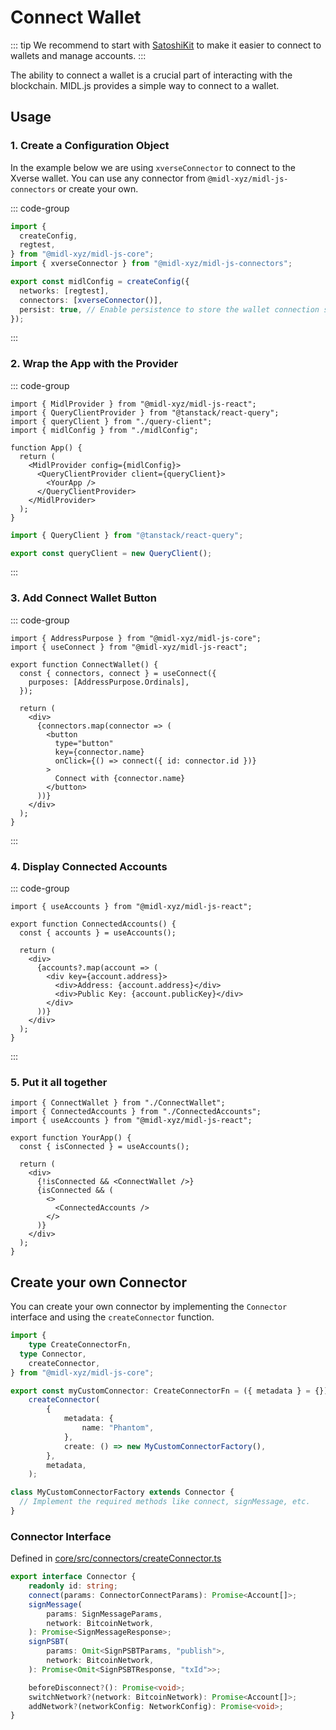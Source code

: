 # Connect Wallet

::: tip
We recommend to start with [SatoshiKit](../../satoshi-kit/index.md) to make it easier to connect to wallets and manage accounts.
:::


The ability to connect a wallet is a crucial part of interacting with the blockchain. MIDL.js provides a simple way to connect to a wallet.


## Usage

### 1. Create a Configuration Object


In the example below we are using `xverseConnector` to connect to the Xverse wallet. You can use any connector from `@midl-xyz/midl-js-connectors` or create your own.

::: code-group

```ts [midlConfig.ts]
import {
  createConfig,
  regtest,
} from "@midl-xyz/midl-js-core";
import { xverseConnector } from "@midl-xyz/midl-js-connectors";

export const midlConfig = createConfig({
  networks: [regtest],
  connectors: [xverseConnector()],
  persist: true, // Enable persistence to store the wallet connection state
});
```

:::

### 2. Wrap the App with the Provider

::: code-group

```tsx [App.tsx]
import { MidlProvider } from "@midl-xyz/midl-js-react";
import { QueryClientProvider } from "@tanstack/react-query";
import { queryClient } from "./query-client";
import { midlConfig } from "./midlConfig";

function App() {
  return (
    <MidlProvider config={midlConfig}>
      <QueryClientProvider client={queryClient}>
        <YourApp />
      </QueryClientProvider>
    </MidlProvider>
  );
}
```

```ts [query-client.ts]
import { QueryClient } from "@tanstack/react-query";

export const queryClient = new QueryClient();
```

:::

### 3. Add Connect Wallet Button

::: code-group

```tsx [ConnectWallet.tsx]
import { AddressPurpose } from "@midl-xyz/midl-js-core";
import { useConnect } from "@midl-xyz/midl-js-react";

export function ConnectWallet() {
  const { connectors, connect } = useConnect({
    purposes: [AddressPurpose.Ordinals],
  });

  return (
    <div>
      {connectors.map(connector => (
        <button
          type="button"
          key={connector.name}
          onClick={() => connect({ id: connector.id })}
        >
          Connect with {connector.name}
        </button>
      ))}
    </div>
  );
}
```

:::

### 4. Display Connected Accounts

::: code-group

```tsx [ConnectedAccounts.tsx]
import { useAccounts } from "@midl-xyz/midl-js-react";

export function ConnectedAccounts() {
  const { accounts } = useAccounts();

  return (
    <div>
      {accounts?.map(account => (
        <div key={account.address}>
          <div>Address: {account.address}</div>
          <div>Public Key: {account.publicKey}</div>
        </div>
      ))}
    </div>
  );
}
```

:::

### 5. Put it all together

```tsx
import { ConnectWallet } from "./ConnectWallet";
import { ConnectedAccounts } from "./ConnectedAccounts";
import { useAccounts } from "@midl-xyz/midl-js-react";

export function YourApp() {
  const { isConnected } = useAccounts();

  return (
    <div>
      {!isConnected && <ConnectWallet />}
      {isConnected && (
        <>
          <ConnectedAccounts />
        </>
      )}
    </div>
  );
}
```

## Create your own Connector

You can create your own connector by implementing the `Connector` interface and using the `createConnector` function.

```ts
import {
	type CreateConnectorFn,
  type Connector,
	createConnector,
} from "@midl-xyz/midl-js-core";

export const myCustomConnector: CreateConnectorFn = ({ metadata } = {}) =>
	createConnector(
		{
			metadata: {
				name: "Phantom",
			},
			create: () => new MyCustomConnectorFactory(), 
		},
		metadata,
	);

class MyCustomConnectorFactory extends Connector {
  // Implement the required methods like connect, signMessage, etc.
}
```

### Connector Interface

Defined in [core/src/connectors/createConnector.ts](https://github.com/midl-xyz/midl-js/blob/main/packages/core/src/connectors/createConnector.ts)

```ts
export interface Connector {
	readonly id: string;
	connect(params: ConnectorConnectParams): Promise<Account[]>;
	signMessage(
		params: SignMessageParams,
		network: BitcoinNetwork,
	): Promise<SignMessageResponse>;
	signPSBT(
		params: Omit<SignPSBTParams, "publish">,
		network: BitcoinNetwork,
	): Promise<Omit<SignPSBTResponse, "txId">>;

	beforeDisconnect?(): Promise<void>;
	switchNetwork?(network: BitcoinNetwork): Promise<Account[]>;
	addNetwork?(networkConfig: NetworkConfig): Promise<void>;
}
```
